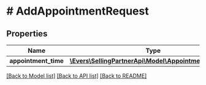 # # AddAppointmentRequest

## Properties

Name | Type | Description | Notes
------------ | ------------- | ------------- | -------------
**appointment_time** | [**\Evers\SellingPartnerApi\Model\AppointmentTimeInput**](AppointmentTimeInput.md) |  |

[[Back to Model list]](../../README.md#models) [[Back to API list]](../../README.md#endpoints) [[Back to README]](../../README.md)
